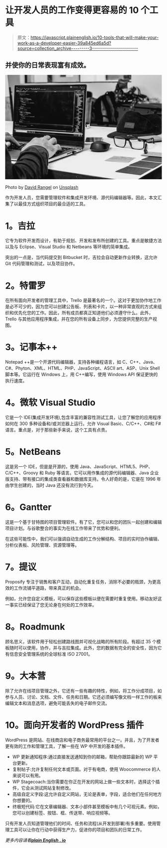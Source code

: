 # 让开发人员的工作变得更容易的 10 个工具

> 原文：<https://javascript.plainenglish.io/10-tools-that-will-make-your-work-as-a-developer-easier-39a845ed6a5d?source=collection_archive---------3----------------------->

## 并使你的日常表现富有成效。

![](img/f9deccd288c833810e30b9d56d2f8e9e.png)

Photo by [David Rangel](https://unsplash.com/@rangel?utm_source=medium&utm_medium=referral) on [Unsplash](https://unsplash.com?utm_source=medium&utm_medium=referral)

作为开发人员，您需要管理软件和集成开发环境、源代码编辑器等。因此，本文汇集了以最佳方式组织项目的最合适的工具。

# **1。吉拉**

它专为软件开发而设计，有助于规划、开发和发布所创建的工具。重点是敏捷方法以及与 Eclipse、Visual Studio 和 Netbeans 等环境的简单集成。

突出的一点是，当代码提交到 Bitbucket 时，吉拉会自动更新作业转换，这允许 Git 代码管理和测试，以及项目协作。

# **2。特雷罗**

在所有面向开发者的管理工具中，Trello 是最著名的一个。这对于更加协作地工作是必不可少的，因为您可以创建公告板、列表和卡片，以一种非常直观的方式来组织和优先化您的工作。因此，所有成员都真正知道他们必须遵守什么。此外，Trello 与其他应用程序集成，并在您的所有设备上同步，为您提供完整的生产视图。

# **3。记事本++**

Notepad ++是一个开源代码编辑器，支持各种编程语言，如 C、C++、Java、C#、Phyton、XML、HTML、PHP、JavaScript、ASCII art、ASP、Unix Shell 脚本等。它运行在 Windows 上，用 C++编写，使用 Windows API 保证更快的执行速度。

# **4。微软 Visual Studio**

它是一个 IDE(集成开发环境),包含丰富的兼容性测试工具，让您了解您的应用程序如何在 300 多种设备和/或浏览器上运行。允许 Visual Basic、C/C++、C#和 F#语言。重点是，对于那些新手来说，这个工具有点贵。

# **5。NetBeans**

这是另一个 IDE，但是是开源的，使用 Java、JavaScript、HTML5、PHP、C/C++、Groovy 和 Ruby 等语言。它可以用作集成的源代码编辑器、Java 企业版支持、带有接口的集成类查看器和数据库支持。令人好奇的是，它是在 1996 年由学生创建的，当时 Java 还没有流行到今天。

# **6。Gantter**

这是一个基于甘特图的项目管理软件。有了它，您可以和您的团队一起创建和编辑项目计划。与谷歌整合的事实为在线工作带来了优势和便利。

在这些可能性中，我们可以强调自动生成的工作分解结构、项目的实时协作编辑、分析仪表板、风险管理、资源管理等。

# **7。提议**

Proposify 专注于销售和客户互动，自动化重复任务，消除不必要的瓶颈，为更高效的工作流铺平道路，带来真正的机会。

例如，允许您自定义模板，可以保存这些模板以便在需要时重复使用。移动友好这一事实已经保证了您无论身在何处的工作效率。

# **8。Roadmunk**

顾名思义，该软件用于轻松创建路线图并可视化战略的所有阶段。有超过 35 个模板随时可以使用，协作，并与吉拉集成。此外，您的数据有完全的安全性，因为它有信息安全管理系统的全球标准 ISO 27001。

# **9。大本营**

除了允许在线项目管理之外，它还有一些有趣的特性，例如，将工作分成项目，如参与人员、讨论、文档、文件、任务和日期。它还必须编写像文档一样工作的板来编辑文本和消息选项，避免可能丢失的电子邮件交流。

# **10。面向开发者的 WordPress 插件**

WordPress 是网站、在线商店和电子商务最常用的平台之一。并且，为了开发者更有效的工作和管理工具，了解一些在 WP 中开发的基本插件。

*   WP 更新通知程序:通过直接发送通知到你的邮箱，帮助你跟踪最新的 WP 平台更新。
*   复制帖子:允许复制任何文本或页面。对于有电商，使用 Woocommerce 的人来说可以有用。
*   WP Stagecoach:当你需要在你正在开发的网站上做一些文本时，选择这个插件，它会从测试网站复制修改。
*   高级自定义字段:这允许自定义网站，无论是表单，字段，适合他们在任何地方你想要的。
*   终极短代码:它在文章编辑器、文本小部件甚至模板中有几个可视元素。例如，您可以创建标签、按钮、框、传送带、响应视频等。

只有开发人员知道管理他们的时间、任务和流程(从开发到部署)有多重要。使用管理工具可以让你在行动中获得生产力，促进你的项目和团队的日常工作。

*更多内容请看*[***plain English . io***](http://plainenglish.io/)